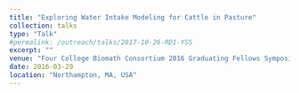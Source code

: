 ```yaml
---
title: "Exploring Water Intake Modeling for Cattle in Pasture"
collection: talks
type: "Talk"
#permalink: /outreach/talks/2017-10-26-RD1-YSS
excerpt: ""
venue: "Four College Biomath Consortium 2016 Graduating Fellows Symposium, Smith College"
date: 2016-03-29
location: "Northampton, MA, USA"
---
```

